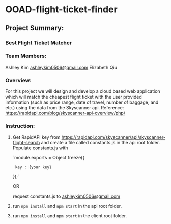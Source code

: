 # OOAD-flight-ticket-finder


## Project Summary:

### Best Flight Ticket Matcher


### Team Members: 
Ashley Kim ashleykim0506@gmail.com
Elizabeth Qiu


### Overview: 

For this project we will design and develop a cloud based web application which will match the cheapest flight ticket 
with the user provided information (such as price range, date of travel, number of baggage, and etc.) using the data 
from the Skyscanner api. Reference: https://rapidapi.com/blog/skyscanner-api-overview/php/


### Instruction:

1. Get RapidAPI key from https://rapidapi.com/skyscanner/api/skyscanner-flight-search and create a file called constants.js
in the api root folder. Populate constants.js with 

    `module.exports = Object.freeze({
    
        key : {your key}
        
    });`

   OR

   request constants.js to ashleykim0506@gmail.com


2. run `npm install` and `npm start` in the api root folder.

3. run `npm install` and `npm start` in the client root folder.
